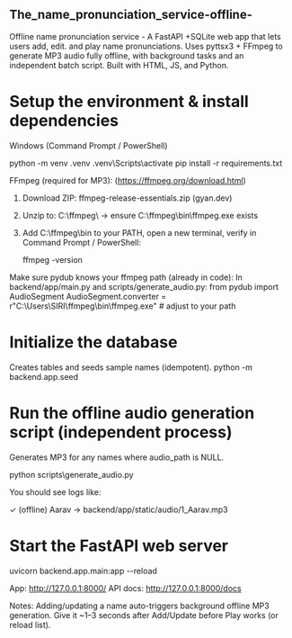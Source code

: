 ## The_name_pronunciation_service-offline-
Offline name pronunciation service - A FastAPI +SQLite web app that lets users add, edit. and play name pronunciations. Uses pyttsx3 + FFmpeg to generate MP3 audio fully offline, with background tasks and an independent batch script. Built with HTML, JS, and Python.


# Setup the environment & install dependencies
Windows (Command Prompt / PowerShell)

python -m venv .venv
.venv\Scripts\activate
pip install -r requirements.txt

FFmpeg (required for MP3): (https://ffmpeg.org/download.html)
1. Download ZIP: ffmpeg-release-essentials.zip (gyan.dev)
2. Unzip to: C:\ffmpeg\ → ensure C:\ffmpeg\bin\ffmpeg.exe exists
3. Add C:\ffmpeg\bin to your PATH, open a new terminal, verify in Command Prompt / PowerShell:
   
   ffmpeg -version

Make sure pydub knows your ffmpeg path (already in code):
In backend/app/main.py and scripts/generate_audio.py:
from pydub import AudioSegment
AudioSegment.converter = r"C:\Users\SIRI\ffmpeg\bin\ffmpeg.exe"  # adjust to your path


# Initialize the database
Creates tables and seeds sample names (idempotent).
python -m backend.app.seed


# Run the offline audio generation script (independent process)
Generates MP3 for any names where audio_path is NULL.

python scripts\generate_audio.py

You should see logs like:

✓ (offline) Aarav -> backend/app/static/audio/1_Aarav.mp3


# Start the FastAPI web server

uvicorn backend.app.main:app --reload

App: http://127.0.0.1:8000/
API docs: http://127.0.0.1:8000/docs

Notes:
Adding/updating a name auto-triggers background offline MP3 generation.
Give it ~1–3 seconds after Add/Update before Play works (or reload list).

